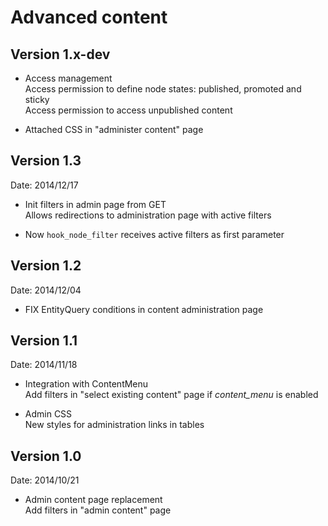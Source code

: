# Advanced content

## Version 1.x-dev

- Access management  
Access permission to define node states: published, promoted and sticky  
Access permission to access unpublished content

- Attached CSS in "administer content" page

## Version 1.3

Date: 2014/12/17

- Init filters in admin page from GET  
Allows redirections to administration page with active filters

- Now `hook_node_filter` receives active filters as first parameter

## Version 1.2

Date: 2014/12/04

- FIX EntityQuery conditions in content administration page

## Version 1.1  

Date: 2014/11/18

- Integration with ContentMenu  
Add filters in "select existing content" page if *content\_menu* is enabled

- Admin CSS  
New styles for administration links in tables

## Version 1.0

Date: 2014/10/21

- Admin content page replacement  
Add filters in "admin content" page